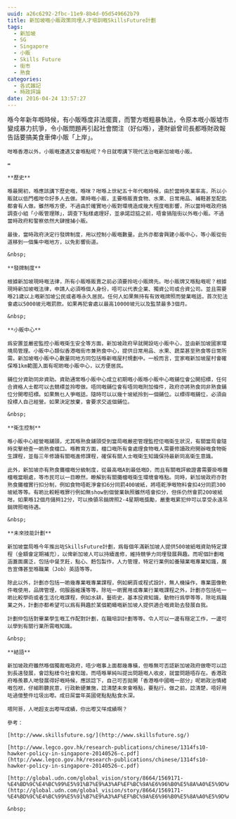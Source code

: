 ```yaml
---
uuid: a26c6292-2fbc-11e9-8b4d-05d549662b79
title: 新加坡嘅小販政策同埋人才培訓嘅SkillsFuture計劃
tags:
  - 新加坡
  - SG
  - Singapore
  - 小販
  - Skills Future
  - 街市
  - 熟食
categories:
  - 各式雜記
  - 時政評論
date: 2016-04-24 13:57:27
---
```


喺今年新年嘅時候，有小販喺度非法擺賣，而警方嘅粗暴執法，令原本嘅小販墟市變成暴力抗爭，令小販問題再引起社會關注（好似喺），連財爺曾司長都喺財政報告話要搞美食車俾小販「上岸」。

	咁喺香港以外，小販嘅遭遇又會喺點呢？今日就嚟講下現代法治嘅新加坡嘅小販。

	=

	**歷史**

	喺最開初，喺應該講下歷史嘅，喺咪？咁喺上世紀五十年代嘅時候，由於當時失業率高，所以小販就以低門檻咁令好多人去做。果時嘅小販，主要喺販賣食物、水果、日常用品、補鞋甚至配匙都會有人做。雖然喺方便，不過由於確實地小販對環境造成幾大程度嘅影響，所以當時嘅政府搞調查小組「小販管理隊」，調查下點樣處理好，並承諾諗掂之前，唔會搞阻街以外嘅小販。不過當時政府和警察依然大肆搜捕小販。

	最後，當時政府決定行發牌制度，用以控制小販嘅數量。此外亦都會興建小販中心，等小販從街道移到一個集中嘅地方，以免影響街道。

	&nbsp;

	**發牌制度**

	根據新加坡現時嘅法律，所有小販喺販賣之前必須要拎咗小販牌先。咁小販牌又喺點嘅呢？根據現時新加坡嘅法律，申請人必須喺個人身份，唔可以代表企業、獨資公司或合資公司。並且需要喺21歲以上嘅新加坡公民或者喺永久居民。任何人如果無持有有效嘅牌照而營業嘅話，首次犯法會處以5000坡元嘅罰款。如果再犯會處以最高10000坡元以及監禁最多3個月。

	&nbsp;

	**小販中心**

	爲安置並嚴密監控小販嘅衛生安全等方面，新加坡政府早就開設咗小販中心，並由新加坡國家環境局管理。小販中心類似香港嘅街市兼熟食中心，提供日常用品、水果、蔬菜甚至熟食等日常所需。新加坡嘅小販中心數量同地方同包括喺新嘅屋村規劃中。一般而言，宜家嘅新加坡屋村會確保喺1km範圍入面有呢啲嘅小販中心，以方便居民。

	鋪位分資助同非資助。資助通常喺小販中心成立初期嘅小販喺小販中心嘅鋪位會公開招標，任何合資格人士都可以去競標並拎嚟做。唔同嘅鋪位會有唔同嘅附加條件，政府亦將熟食同非熟食鋪位分開嚟招標。如果無乜人爭嘅話，隨時可以以幾十坡紙拎到一個鋪位。以標得嘅鋪位，必須由投標人自己經營。如果決定放棄，會要求交返個鋪位。

	&nbsp;

	**衛生控制**

	喺小販中心經營嘅舖頭，尤其喺熟食舖頭受到當局嘅嚴密管理監控佢嘅衛生狀況，有關當局會隨時突擊檢查一啲熟食檔口。喺教育方面，檔口嘅所有會處理食物嘅人需要修讀政府開辦嘅食物衛生課程，並每三年修讀有關嘅進修課程，確保有關人士嘅衛生知識保持最新同高衛生意識。

	此外，新加坡亦有熟食攤檔嘅分級制度，從最高嘅A到最低嘅D，而且有關嘅評級證書需要掛喺攤檔嘅當眼處，等市民可以一目瞭然，瞭解到有關攤檔嘅衛生環境會喺點。同時，新加坡政府亦對熟食攤檔實行扣分制，例如食物唔乾淨會扣6分同罰400坡紙，將唔乾淨嘅物料會扣4分同罰300坡紙等等。有啲比較輕嘅罪行例如無show到個營業執照雖然唔會扣分，但係仍然會罰200坡紙咁。如果喺12個月儲夠12分，可以換領吊銷牌照2-4星期嘅獎勵，嚴重嘅累犯仲可以享受永遠吊銷牌照嘅待遇。

	&nbsp;

	**未來技能計劃**

	新加坡當局喺今年推出咗SkillsFuture計劃，爲每個年滿新加坡人提供500坡紙嘅資助特定課程（金額會定期補充），以俾新加坡人可以持續進修，維持競爭力同埋發展興趣。而呢個計劃嘅涵蓋面廣泛，包括中餐烹飪，點心、麪包製作，人力管理，特定行業例如養殖業嘅專業知識，廣告宣傳甚至喺職業（Job）英語等等。

	除此以外，計劃亦包括一啲幾專業嘅專業課程，例如網頁或程式設計，無人機操作，專業圖像軟件嘅使用，品牌管理，伺服器維護等等。除咗一啲實用或專業行業嘅課程之外，計劃亦包括咗一啲比較學術或者生活化嘅課程，例如水耕，藝術史，基本投資知識，動物行爲學等等，除咗爲職業之外，計劃亦都希望可以爲有興趣於某個範疇嘅新加坡人提供適合嘅資助去發展自我。

	計劃仲包括對畢業學生嘅工作配對計劃，在職培訓計劃等等。令人可以一邊有穩定工作，一邊可以學到有關行業所需嘅知識。

	&nbsp;

	**結語**

	新加坡政府雖然喺個獨裁嘅政府，唔少嘅事上面都幾專橫，但喺無可否認新加坡政府做嘢可以諗到長遠發展，會諗點樣令社會和諧，而唔喺單純叫提出問題嘅人收皮，就當問題唔存在。香港政府喺羨慕人哋發展得好嘅時候，應該諗下，自己可否拋開「香港喺中國嘅一部分」呢啲政治情緒嘅包袱，仔細聆聽民意，行政軟硬兼施，諗清楚未來會喺點，要點行。做之前，諗清楚，唔好用咗過億整件垃圾出嚟。成日屌當年英國佬點點點食水深。

	喂阿哥，人哋超支出嚟咩成績，你出嚟又咩成績啊？

	參考：

	[http://www.skillsfuture.sg/](http://www.skillsfuture.sg/)

	[http://www.legco.gov.hk/research-publications/chinese/1314fs10-hawker-policy-in-singapore-20140526-c.pdf](http://www.legco.gov.hk/research-publications/chinese/1314fs10-hawker-policy-in-singapore-20140526-c.pdf)

	[http://global.udn.com/global_vision/story/8664/1569171-%E4%BD%9C%E4%BC%99%E5%91%B7%E9%A3%AF%EF%BC%9A%E6%96%B0%E5%8A%A0%E5%9D%A1%E5%B0%8F%E5%90%83%E5%B0%8F%E8%B2%A9%E7%9A%84%E6%95%85%E4%BA%8B](http://global.udn.com/global_vision/story/8664/1569171-%E4%BD%9C%E4%BC%99%E5%91%B7%E9%A3%AF%EF%BC%9A%E6%96%B0%E5%8A%A0%E5%9D%A1%E5%B0%8F%E5%90%83%E5%B0%8F%E8%B2%A9%E7%9A%84%E6%95%85%E4%BA%8B)

	&nbsp;
